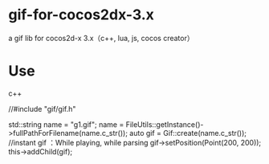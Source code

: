 # gif-for-cocos2dx-3.x
a gif lib for cocos2d-x 3.x（c++, lua, js, cocos creator）

# Use 

c++

//#include "gif/gif.h"

std::string name = "g1.gif";
name = FileUtils::getInstance()->fullPathForFilename(name.c_str());
auto gif = Gif::create(name.c_str()); //instant gif ：While playing, while parsing
gif->setPosition(Point(200, 200));
this->addChild(gif);
